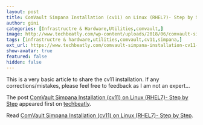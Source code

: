 ```yaml
---
layout: post
title: ComVault Simpana Installation (cv11) on Linux (RHEL7)- Step by Step
author: gini
categories: [Infrastructre & Hardware,Utilities,comvault,]
image: http://www.techbeatly.com/wp-content/uploads/2018/06/comvault-simpana-installation-cv11-on-linux-rhel7-step-by-step.jpg
tags: [infrastructre & hardware,utilities,comvault,cv11,simpana,]
ext_url: https://www.techbeatly.com/comvault-simpana-installation-cv11-on-linux-rhel7-step-by-step/
show-avatar: true
featured: false
hidden: false
---
```


<p>This is a very basic article to share the cv11 installation. If any corrections/mistakes, please feel free to feedback as I am not an expert&#46;&#46;&#46;</p>
<p>The post <a href="https://www.techbeatly.com/comvault-simpana-installation-cv11-on-linux-rhel7-step-by-step/">ComVault Simpana Installation (cv11) on Linux (RHEL7)- Step by Step</a> appeared first on <a href="https://www.techbeatly.com">techbeatly</a>.</p>

Read [ComVault Simpana Installation (cv11) on Linux (RHEL7)- Step by Step](https://www.techbeatly.com/comvault-simpana-installation-cv11-on-linux-rhel7-step-by-step/).